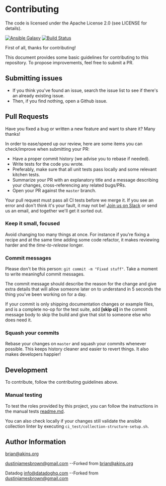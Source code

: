 # Contributing

The code is licensed under the Apache License 2.0 (see LICENSE for details).

[![Ansible Galaxy](https://img.shields.io/badge/galaxy-Datadog.datadog-660198.svg)](https://galaxy.ansible.com/Datadog/datadog/)
[![Build Status](https://travis-ci.org/DataDog/ansible-datadog.svg?branch=master)](https://travis-ci.org/DataDog/ansible-datadog)

First of all, thanks for contributing!

This document provides some basic guidelines for contributing to this repository. To propose improvements, feel free to submit a PR.

## Submitting issues

* If you think you've found an issue, search the issue list to see if there's an already existing issue.
* Then, if you find nothing, open a Github issue.

## Pull Requests

Have you fixed a bug or written a new feature and want to share it? Many thanks!

In order to ease/speed up our review, here are some items you can check/improve when submitting your PR:

  * Have a proper commit history (we advise you to rebase if needed).
  * Write tests for the code you wrote.
  * Preferably, make sure that all unit tests pass locally and some relevant kitchen tests.
  * Summarize your PR with an explanatory title and a message describing your changes, cross-referencing any related bugs/PRs.
  * Open your PR against the `master` branch.

Your pull request must pass all CI tests before we merge it. If you see an error and don't think it's your fault, it may not be! [Join us on Slack][slack] or send us an email, and together we'll get it sorted out.

### Keep it small, focused

Avoid changing too many things at once. For instance if you're fixing a recipe and at the same time adding some code refactor, it makes reviewing harder and the _time-to-release_ longer.

### Commit messages

Please don't be this person: `git commit -m "Fixed stuff"`. Take a moment to write meaningful commit messages.

The commit message should describe the reason for the change and give extra details that will allow someone later on to understand in 5 seconds the thing you've been working on for a day.

If your commit is only shipping documentation changes or example files, and is a complete no-op for the test suite, add **[skip ci]** in the commit message body to skip the build and give that slot to someone else who does need it.

### Squash your commits

Rebase your changes on `master` and squash your commits whenever possible. This keeps history cleaner and easier to revert things. It also makes developers happier!

## Development

To contribute, follow the contributing guidelines above.

### Manual testing

To test the roles provided by this project, you can follow the instructions in the manual tests [readme.md][tests].

You can also check locally if your changes still validate the ansible collection linter by executing ``ci_test/collection-structure-setup.sh``.

## Author Information

brian@akins.org

dustinjamesbrown@gmail.com --Forked from brian@akins.org

Datadog <info@datadoghq.com> --Forked from dustinjamesbrown@gmail.com


[slack]: https://datadoghq.slack.com
[tests]: https://github.com/DataDog/ansible-datadog/blob/master/manual_tests/readme.md
